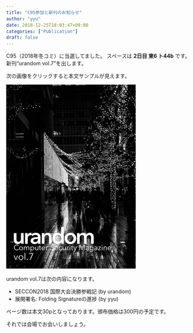 ```yaml
---
title: "C95参加と新刊のお知らせ"
author: "yyu"
date: 2018-12-25T18:03:47+09:00
categories: ["Publication"]
draft: false
---
```


C95（2018年冬コミ）に当選してました。
スペースは **2日目 東6 ト44b** です。
新刊“urandom vol.7”を出します。

次の画像をクリックすると本文サンプルが見えます。

[![c95 sample](/images/c95_cover_thumb.jpg)](/pdfs/c95_sample.pdf)

urandom vol.7は次の内容になります。

- SECCON2018 国際大会決勝参戦記 (by urandom)
- 展開署名: Folding Signatureの進捗 (by yyu)

ページ数は本文30pとなっております。頒布価格は300円の予定です。

それでは会場でお会いしましょう。
